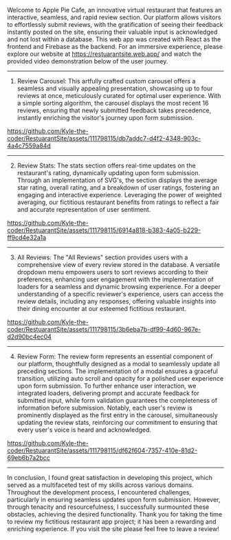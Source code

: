 Welcome to Apple Pie Cafe, an innovative virtual restaurant that features an interactive, seamless, and rapid review section. Our platform allows visitors to effortlessly submit reviews, with the gratification of seeing their feedback instantly posted on the site, ensuring their valuable input is acknowledged and not lost within a database. This web app was created with React as the frontend and Firebase as the backend. For an immersive experience, please explore our website at https://restuarantsite.web.app/ and watch the provided video demonstration below of the user journey.

---
1. Review Carousel: This artfully crafted custom carousel offers a seamless and visually appealing presentation, showcasing up to four reviews at once, meticulously curated for optimal user experience. With a simple sorting algorithm, the carousel displays the most recent 16 reviews, ensuring that newly submitted feedback takes precedence, instantly enriching the visitor's journey upon form submission.

https://github.com/Kyle-the-coder/RestuarantSite/assets/111798115/db7addc7-d4f2-4348-903c-4a4c7559a84d

---
2. Review Stats: The stats section offers real-time updates on the restaurant's rating, dynamically updating upon form submission. Through an implementation of SVG's, the section displays the average star rating, overall rating, and a breakdown of user ratings, fostering an engaging and interactive experience. Leveraging the power of weighted averaging, our fictitious restaurant benefits from ratings to reflect a fair and accurate representation of user sentiment.

https://github.com/Kyle-the-coder/RestuarantSite/assets/111798115/6914a818-b383-4a05-b229-ff9cd4e32a1a

---
3. All Reviews: The "All Reviews" section provides users with a comprehensive view of every review stored in the database. A versatile dropdown menu empowers users to sort reviews according to their preferences, enhancing user engagement with the implementation of loaders for a seamless and dynamic browsing experience. For a deeper understanding of a specific reviewer's experience, users can access the review details, including any responses, offering valuable insights into their dining encounter at our esteemed fictitious restaurant.

https://github.com/Kyle-the-coder/RestuarantSite/assets/111798115/3b6eba7b-df99-4d60-967e-d2d90bc4ec04

---
4. Review Form: The review form represents an essential component of our platform, thoughtfully designed as a modal to seamlessly update all preceding sections. The implementation of a modal ensures a graceful transition, utilizing auto scroll and opacity for a polished user experience upon form submission. To further enhance user interaction, we integrated loaders, delivering prompt and accurate feedback for submitted input, while form validation guarantees the completeness of information before submission. Notably, each user's review is prominently displayed as the first entry in the carousel, simultaneously updating the review stats, reinforcing our commitment to ensuring that every user's voice is heard and acknowledged.

https://github.com/Kyle-the-coder/RestuarantSite/assets/111798115/df62f604-7357-410e-81d2-69eb6b7a2bcc

---
In conclusion, I found great satisfaction in developing this project, which served as a multifaceted test of my skills across various domains. Throughout the development process, I encountered challenges, particularly in ensuring seamless updates upon form submission. However, through tenacity and resourcefulness, I successfully surmounted these obstacles, achieving the desired functionality. Thank you for taking the time to review my fictitious restaurant app project; it has been a rewarding and enriching experience. If you visit the site please feel free to leave a review!

